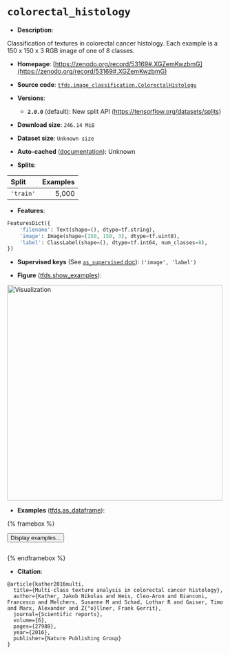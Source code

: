<div itemscope itemtype="http://schema.org/Dataset">
  <div itemscope itemprop="includedInDataCatalog" itemtype="http://schema.org/DataCatalog">
    <meta itemprop="name" content="TensorFlow Datasets" />
  </div>
  <meta itemprop="name" content="colorectal_histology" />
  <meta itemprop="description" content="Classification of textures in colorectal cancer histology. Each example is a 150 x 150 x 3 RGB image of one of 8 classes.&#10;&#10;To use this dataset:&#10;&#10;```python&#10;import tensorflow_datasets as tfds&#10;&#10;ds = tfds.load(&#x27;colorectal_histology&#x27;, split=&#x27;train&#x27;)&#10;for ex in ds.take(4):&#10;  print(ex)&#10;```&#10;&#10;See [the guide](https://www.tensorflow.org/datasets/overview) for more&#10;informations on [tensorflow_datasets](https://www.tensorflow.org/datasets).&#10;&#10;&lt;img src=&quot;https://storage.googleapis.com/tfds-data/visualization/fig/colorectal_histology-2.0.0.png&quot; alt=&quot;Visualization&quot; width=&quot;500px&quot;&gt;&#10;&#10;" />
  <meta itemprop="url" content="https://www.tensorflow.org/datasets/catalog/colorectal_histology" />
  <meta itemprop="sameAs" content="https://zenodo.org/record/53169#.XGZemKwzbmG" />
  <meta itemprop="citation" content="@article{kather2016multi,&#10;  title={Multi-class texture analysis in colorectal cancer histology},&#10;  author={Kather, Jakob Nikolas and Weis, Cleo-Aron and Bianconi, Francesco and Melchers, Susanne M and Schad, Lothar R and Gaiser, Timo and Marx, Alexander and Z{&quot;o}llner, Frank Gerrit},&#10;  journal={Scientific reports},&#10;  volume={6},&#10;  pages={27988},&#10;  year={2016},&#10;  publisher={Nature Publishing Group}&#10;}" />
</div>

# `colorectal_histology`

*   **Description**:

Classification of textures in colorectal cancer histology. Each example is a 150
x 150 x 3 RGB image of one of 8 classes.

*   **Homepage**:
    [https://zenodo.org/record/53169#.XGZemKwzbmG](https://zenodo.org/record/53169#.XGZemKwzbmG)

*   **Source code**:
    [`tfds.image_classification.ColorectalHistology`](https://github.com/tensorflow/datasets/tree/master/tensorflow_datasets/image_classification/colorectal_histology.py)

*   **Versions**:

    *   **`2.0.0`** (default): New split API
        (https://tensorflow.org/datasets/splits)

*   **Download size**: `246.14 MiB`

*   **Dataset size**: `Unknown size`

*   **Auto-cached**
    ([documentation](https://www.tensorflow.org/datasets/performances#auto-caching)):
    Unknown

*   **Splits**:

Split     | Examples
:-------- | -------:
`'train'` | 5,000

*   **Features**:

```python
FeaturesDict({
    'filename': Text(shape=(), dtype=tf.string),
    'image': Image(shape=(150, 150, 3), dtype=tf.uint8),
    'label': ClassLabel(shape=(), dtype=tf.int64, num_classes=8),
})
```

*   **Supervised keys** (See
    [`as_supervised` doc](https://www.tensorflow.org/datasets/api_docs/python/tfds/load#args)):
    `('image', 'label')`


*   **Figure**
    ([tfds.show_examples](https://www.tensorflow.org/datasets/api_docs/python/tfds/visualization/show_examples)):

<img src="https://storage.googleapis.com/tfds-data/visualization/fig/colorectal_histology-2.0.0.png" alt="Visualization" width="500px">

*   **Examples**
    ([tfds.as_dataframe](https://www.tensorflow.org/datasets/api_docs/python/tfds/as_dataframe)):

<!-- mdformat off(HTML should not be auto-formatted) -->

{% framebox %}

<button id="displaydataframe">Display examples...</button>
<div id="dataframecontent" style="overflow-x:scroll"></div>
<script src="https://www.gstatic.com/external_hosted/jquery2.min.js"></script>
<script>
var url = "https://storage.googleapis.com/tfds-data/visualization/dataframe/colorectal_histology-2.0.0.html";
$(document).ready(() => {
  $("#displaydataframe").click((event) => {
    // Disable the button after clicking (dataframe loaded only once).
    $("#displaydataframe").prop("disabled", true);

    // Pre-fetch and display the content
    $.get(url, (data) => {
      $("#dataframecontent").html(data);
    }).fail(() => {
      $("#dataframecontent").html(
        'Error loading examples. If the error persist, please open '
        + 'a new issue.'
      );
    });
  });
});
</script>

{% endframebox %}

<!-- mdformat on -->

*   **Citation**:

```
@article{kather2016multi,
  title={Multi-class texture analysis in colorectal cancer histology},
  author={Kather, Jakob Nikolas and Weis, Cleo-Aron and Bianconi, Francesco and Melchers, Susanne M and Schad, Lothar R and Gaiser, Timo and Marx, Alexander and Z{"o}llner, Frank Gerrit},
  journal={Scientific reports},
  volume={6},
  pages={27988},
  year={2016},
  publisher={Nature Publishing Group}
}
```
